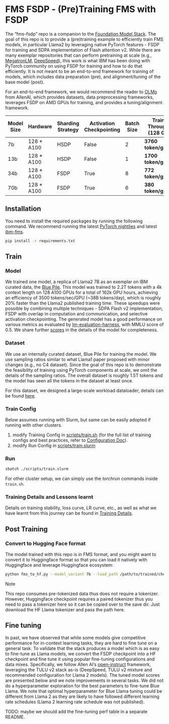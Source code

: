 # FMS FSDP - (Pre)Training FMS with FSDP

The “fms-fsdp” repo is a companion to the [Foundation Model Stack](https://github.com/foundation-model-stack/foundation-model-stack).
The goal of this repo is to provide a (pre)training example to efficiently train
FMS models, in particular Llama2 by leveraging native PyTorch features - FSDP for training and SDPA implementation of Flash attention v2. While there are many exemplar repositories that can perform pretraining at scale (e.g., [MegatronLM](), [DeepSpeed]()), this work is what IBM has been doing with PyTorch community on using FSDP for training and how to do that efficiently. It is not meant to be an end-to-end framework for training of models, which includes data preparation (pre), and alignment/tuning of the base model (post).

For an end-to-end framework, we would recommend the reader to [OLMo](https://github.com/allenai/OLMo) from AllenAI, which provides datasets, data preprocessing frameworks, leverages FSDP on AMD GPUs for training, and provides a tuning/alignment framework.

| Model Size | Hardware    | Sharding Strategy | Activation Checkpointing | Batch Size | Training Throughput <br/> (128 GPUs) | Example Script        | Profile Trace                                                         | 
|------------|-------------|-------------------|--------------------------|------------|--------------------------------------|-----------------------|-----------------------------------------------------------------------|
| 7b         | 128 * A100  | HSDP              | False                    | 2          | **3760 token/gpu/sec**               | [7b](scripts/7b.sh)   | [7b trace](https://ibm.box.com/s/ohaliqku0rl52jc9dhw1cb04opgssgy3)    |
| 13b        | 128 * A100  | HSDP              | False                    | 1          | **1700 token/gpu/sec**               | [13b](scripts/13b.sh) | [13b trace](https://ibm.box.com/s/2j0uib7m1p5wqjhv9dagq4331n62iyv6)   |
| 34b        | 128 * A100  | FSDP              | True                     | 8          | **772 token/gpu/sec**                | [34b](scripts/34b.sh) | [34b trace](https://ibm.box.com/s/tf7x6254egzgzrn6ceh6kgdgy0rbowz6)   |  
| 70b        | 128 * A100  | FSDP              | True                     | 6          | **380 token/gpu/sec**                | [70b](scripts/70b.sh) | [70b trace](https://ibm.box.com/s/5o1ohr1144nloqjrelsvunrq0rutyynu)   |


## Installation
You need to install the required packages by running the following command.
We recommend running the latest [PyTorch nightlies](https://pytorch.org/) and latest [ibm-fms](https://github.com/foundation-model-stack/foundation-model-stack).
```bash
pip install -r requirements.txt
```

## Train

### Model
We trained one model, a replica of Llama2 7B as an exemplar on IBM curated data, the [Blue Pile](https://mitibmwatsonailab.mit.edu/research/blog/creating-space-for-the-evolution-of-generative-and-trustworthy-ai/). This model was trained to 2.2T tokens with a 4k context length on 128 A100 GPUs for a total of 162k GPU hours, achieving an efficiency of 3500 tokens/sec/GPU (~38B tokens/day), which is roughly 20% faster than the Llama2 published training time. These speedups were possible by combining multiple techniques - SDPA Flash v2 implementation, FSDP with overlap in computation and communication, and selective activation checkpointing.
The generated model has a good performance on various metrics as evaluated by [lm-evaluation-harness](https://github.com/EleutherAI/lm-evaluation-harness), with MMLU score of 0.5. We share further [scores](docs/evaluation.md) in the details of the model for completeness.

### Dataset
We use an internally curated dataset, Blue Pile for training the model. We use sampling ratios similar to what Llama1 paper proposed with minor changes (e.g., no C4 dataset). Since the goal of this repo is to demonstrate the feasibility of training using PyTorch components at scale, we omit the details of the sampling ratios. The overall dataset is roughly 1.5T tokens and the model has seen all the tokens in the dataset at least once.

For this dataset, we designed a large-scale workload dataloader, details can be found [here](docs/dataloader.md).

### Train Config

Below assumes running with Slurm, but same can be easily adopted
if running with other clusters.

1. modify Training Config in [scripts/train.sh](scripts/train.sh) (for the full
list of training configs and best practices, refer to [Configuration Doc](docs/configurations.md)).
2. modify Run Config in [scripts/train.slurm](scripts/train.slurm)

### Run
```bash
sbatch ./scripts/train.slurm
```
For other cluster setup, we can simply use the *torchrun* commands inside `train.sh`.

### Training Details and Lessons learnt
Details on training stability, loss curve, LR curve, etc., as well as what
we have learnt from this journey can be found in [Training Details](docs/train_details.md).

## Post Training

### Convert to Hugging Face format

The model trained with this repo is in FMS format, and you might want to convert it
to Huggingface format so that you can load it natively with Huggingface and leverage Huggingface ecosystem:
```bash
python fms_to_hf.py --model_variant 7b --load_path /path/to/trained/checkpoints --save_path /output/path --tokenizer_name_or_path /path/to/llama/tokenizer
```
> [!Note]
> This repo consumes pre-tokenized data thus does not require a tokenizer. However,
> Huggingface checkpoint requires a paired tokenizer thus you need to pass a tokenizer
> here so it can be copied over to the save dir. Just download the HF Llama tokenizer
> and pass the path here.

## Fine tuning

In past, we have observed that while some models give competitive performance for in-context learning
tasks, they are hard to fine tune on a general task. To validate that the stack produces a model which is as
easy to fine-tune as Llama models, we convert the FSDP checkpoint into a HF checkpoint and fine tune it
using popular fine-tuning configurations and data mixes.
Specifically, we follow Allen AI’s [open-instruct](https://github.com/allenai/open-instruct) framework, leveraging the TULU v2 stack as-is
(DeepSpeed, TULU v2 mixture and recommended configuration for Llama 2 models). The tuned model
scores are presented below and we note improvements in several tasks. We did not do a hyperparameter
exploration for the best parameters to fine-tune Blue Llama. We note that optimal hyperparameter for
Blue Llama tuning could be different from Llama 2 as they are likely to have followed different learning
rate schedules (Llama 2 learning rate schedule was not published).

TODO: maybe we should add the fine-tuning perf table in a separate README.